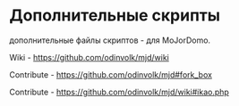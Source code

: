 # Дополнительные скрипты
дополнительные файлы скриптов - для MoJorDomo.

Wiki - https://github.com/odinvolk/mjd/wiki

Contribute - https://github.com/odinvolk/mjd#fork_box

Contribute - https://github.com/odinvolk/mjd/wiki#ikao.php

